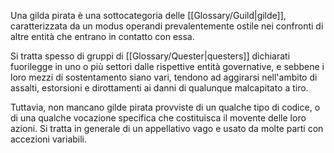 Una gilda pirata è una sottocategoria delle [[Glossary/Guild|gilde]], caratterizzata da un modus operandi prevalentemente ostile nei confronti di altre entità che entrano in contatto con essa.

Si tratta spesso di gruppi di [[Glossary/Quester|questers]] dichiarati fuorilegge in uno o più settori dalle rispettive entità governative, e sebbene i loro mezzi di sostentamento siano vari, tendono ad aggirarsi nell'ambito di assalti, estorsioni e dirottamenti ai danni di qualunque malcapitato a tiro.

Tuttavia, non mancano gilde pirata provviste di un qualche tipo di codice, o di una qualche vocazione specifica che costituisca il movente delle loro azioni. Si tratta in generale di un appellativo vago e usato da molte parti con accezioni variabili.